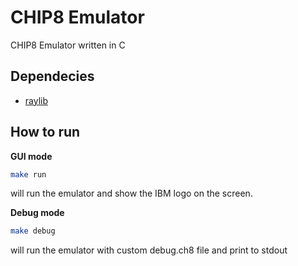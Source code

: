 # CHIP8 Emulator

CHIP8 Emulator written in C

## Dependecies

* [raylib](https://github.com/raysan5/raylib)

## How to run

**GUI mode**

```bash
make run
```

will run the emulator and show the IBM logo on the screen.

**Debug mode**

```bash
make debug
```

will run the emulator with custom debug.ch8 file and print to stdout